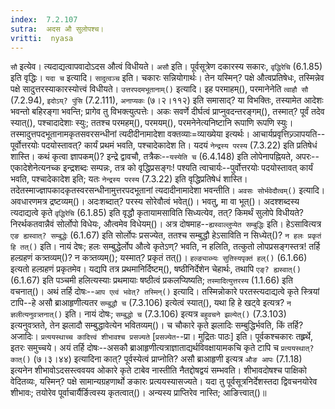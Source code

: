 ```yaml
---
index:  7.2.107
sutra:  अदस औ सुलोपश्च।
vritti:  nyasa
---
```


`सौ` इत्येव। त्यदाद्यत्वापवादोऽदस औत्वं विधीयते। `असौ` इति। पूर्वसूत्रेण दकारस्य सकारः, `वृद्धिरेचि` (6.1.85) इति वृद्धिः। 
`यदा च` इत्यादि। `सादुत्वञ्च` इति। चकारः सन्नियोगार्थः। तेन यस्मिन्? पक्षे औत्वप्रतिषेधः, तस्मिन्नेव पक्षे सादुत्तरस्याकारस्योत्त्वं विधीयते। 
`उत्तरपदमभूतानाम्()` इत्यादि। इह परमाहम्(), परमानेनेति `त्वाहौ सौ` (7.2.94), `इदोऽय्? पुंसि` (7.2.111), `अनाप्यकः` (७।२।११२) इति समासाद्? या विभक्तिः, तस्यामेत आदेशः भवन्तो बहिरङ्गा भवन्ति; प्रागेव तु विभक्त्युत्पत्तेः। अकः सवर्णे दीर्घत्वं प्राप्नुवदन्तरङ्गम्(), तस्मात्? पूर्वं तदेव स्यात्(), पश्चादादेशाः स्युः; ततश्च परमहम्(), परमयम्(), परमनेनेत्यनिष्टानि रूपाणि रूपणि स्युः। तस्मादुत्तपदभूतानामकृतसवरसन्धीनां त्यदीदीनामादेशा वक्तव्याः=व्याख्येया इत्यर्थः। आचार्यप्रवृत्तिज्र्ञापयति--पूर्वोत्तरयोः पदयोस्तावत्? कार्यं प्रथमं भवति, पश्चादेकादेश ति। यदयं `नेन्द्रस्य परस्य` (7.3.22) इति प्रतिषेधं शास्ति। कथं कृत्वा ज्ञापकम्()? इन्द्रे द्वावचौ, तत्रैकः--`यस्येति च` (6.4.148) इति लोपेनापह्नियते, अपरः--एकादेशेनेत्यनच्क इन्द्रशब्दः सम्पन्नः, तत्र को वृद्धिप्रसङ्गः! पश्यति त्वाचार्यः--पुर्वोत्तरयोः पदयोस्तावत् कार्यं भवति, पश्चादेकादेश इति; यतः `नेन्द्रस्य परस्य` (7.3.22) इति वृद्धिप्रतिषेधं शास्ति। तदेतस्माज्ज्ञापकादकृतस्वरसन्धीनामुत्तरपदभूतानां त्यदादीनामादेशा भवन्तीति। 
`अवसः सोर्भवेदौत्वम्()` इत्यादि। अवधारणमत्र द्रष्टव्यम्()। अदःशब्दात्? परस्य सोरेवौत्वं भवेत्()। भवतु, मा वा भूत्()। अदश्शब्दस्य त्यदाद्यत्वे कृते `वृद्धिरेचि` (6.1.85) इति वृद्धौ कृतायामसाविति सिध्यत्येव, तत्? किमर्थं सुलोपे विधीयते? निरर्थकतवान्नैवं सोर्लोपो विधेयः, औत्वमेव विधेयम्()। अत्र दोषमाह--`ह्यस्वाल्लुप्येत सम्बुद्धिः` इति। हेऽसावित्यत्र `एङ ह्यस्वात्? सम्बुद्धेः` (6.1.67) इति सोर्लोपः प्रसज्येत, ततश्च सम्बुद्धौ हेऽसाविति न सिध्येत्()? `न हलः प्रकृतं हि तत्()` इति। नायं देषः; हलः सम्बुद्धेर्लोप औत्वे कृतेऽण्? भवति, न हलिति, तत्कुतो लोपप्रसङ्गस्तत्र! तर्हि हल्ग्रहणं कत्र्तव्यम्()? न कत्र्तव्यम्(); यस्मात्? प्रकृतं तत्()। `हल्ङ्याब्भ्यः सुतिस्यपृक्तं हल्()` (6.1.66) इत्यतो हल्ग्रहणं प्रकृतमेव। यद्यपि तत्र प्रथमानिर्दिष्टम्(), षष्ठीनिर्देशेन चेहार्थः, तथापि `एङ्? ह्यस्वात्()` (6.1.67) इति पञ्चमी हलित्यस्याः प्रथमायाः षष्ठीत्वं प्रकलप्यिष्यति; `तस्मादित्युत्तरस्य` (1.1.66) इति वचनात्()। 
अथं तर्हि दोषः--`आप एत्वं भवेत्? तस्मिन्()` इत्यादि। तस्मिन्नोकारे परतस्त्यदाद्यत्वे कृते स्त्रियां टापि--हे असौ ब्राआहृणीत्यतर `सम्बुद्धौ च` (7.3.106) इत्येत्वं स्यात्(), यथा हि हे खट्वे इत्यत्र? `न ज्ञलीत्यनुवत्र्तनात्()` इति। नायं दोषः; `सम्बुद्धो च` (7.3.106) इत्यत्र `बहुवचने झल्येत्()` (7.3.103) इत्यनुवत्र्तते, तेन झलादौ सम्बुद्धावेत्येन भवितव्यम्()। च चौकारे कृते झलादिः सम्बुद्धिर्भवति, किं तर्हि? अजादिः। 
`प्रत्ययस्थाच्च कादित्त्वं शीभावश्च प्रसज्यते` [`प्रसज्येत`--प्रा। मुद्रितः पाठः] इति। पूर्वकश्चकारः तह्र्रर्थे, इतरः समुच्चये। अयं तर्हि दोषः--असकौ ब्राआहृणीत्यत्राज्ञाताद्यर्थविवक्षायामकचि कृते टापि च `प्रत्ययस्थात्? कात्()` (७।३।४४) इत्यादिना कात्? पूर्वस्येत्वं प्राप्नोति? असौ ब्राआहृणी इत्यत्र `औङ आपः` (7.1.18) इत्यनेन शीभावोऽदसस्त्ववयव ओकारे कृते टाबेव नास्तीति नैतद्दोषद्वयं सम्भवति। शीभावदोषश्च पाक्षिको वेदितव्यः, यस्मिन्? पक्षे सामान्यग्रहणार्थो ङकारः प्रत्ययस्यासज्यते। यदा तु पूर्वसूत्रनिर्देशस्तदा द्विवचनयोरेव शीभावः; तयोरेव पूर्वाचार्यैर्ङित्वस्य कृतत्वात्()। अन्यस्य प्राप्तिरेव नास्ति; आङित्त्वात्()॥
